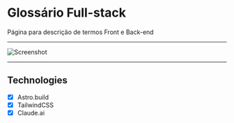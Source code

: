# Glossário Full-stack

Página para descrição de termos Front e Back-end

---

![Screenshot](https://i.imgur.com/mLGxYJT.png)


---  

## Technologies

- [x] Astro.build
- [x] TailwindCSS
- [x] Claude.ai
